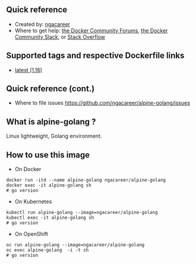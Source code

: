 ## Quick reference
- Created by: <a href="https://github.com/ngacareer">ngacareer</a>
- Where to get help: <a href="https://forums.docker.com/">the Docker Community Forums</a>, <a href="https://dockr.ly/slack">the Docker Community Slack</a>, or <a href="https://stackoverflow.com/search?tab=newest&amp;q=docker">Stack Overflow</a>

## Supported tags and respective Dockerfile links
- <a href="https://github.com/ngacareer/alpine-golang/blob/main/Dockerfile">latest (1.16)</a>

## Quick reference (cont.)
- Where to file issues <a href="https://github.com/ngacareer/alpine-golang/issues">https://github.com/ngacareer/alpine-golang/issues</a>

## What is alpine-golang ? 

Linux lightweight, Golang environment.

## How to use this image
- On Docker 
```
docker run -itd --name alpine-golang ngacareer/alpine-golang
docker exec -it alpine-golang sh
# go version
 ```
- On Kubernetes
 ```
kubectl run alpine-golang --image=ngacareer/alpine-golang
kubectl exec -it alpine-golang sh
# go version
 ```
- On OpenShift
 ```
oc run alpine-golang --image=ngacareer/alpine-golang
oc exec alpine-golang  -i -t sh
# go version
 ```
